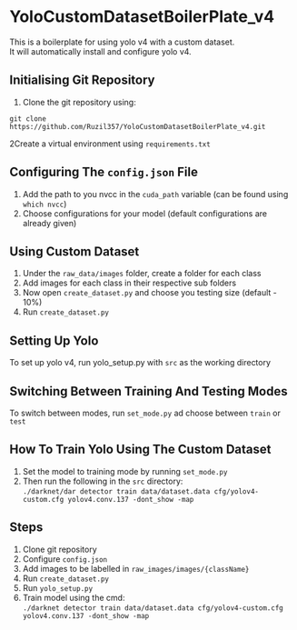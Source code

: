# YoloCustomDatasetBoilerPlate_v4


This is a boilerplate for using yolo v4 with a custom dataset. <br/>
It will automatically install and configure yolo v4.

## Initialising Git Repository  
1) Clone the git repository using:
```
git clone https://github.com/Ruzil357/YoloCustomDatasetBoilerPlate_v4.git
```
2Create a virtual environment using `requirements.txt`
<br/>

## Configuring The `config.json` File
1) Add the path to you nvcc in the `cuda_path` variable (can be found using `which nvcc`)
2) Choose configurations for your model (default configurations are already given)

## Using Custom Dataset
1) Under the `raw_data/images` folder, create a folder for each class
2) Add images for each class in their respective sub folders
3) Now open `create_dataset.py` and choose you testing size (default - 10%)
4) Run `create_dataset.py`

## Setting Up Yolo
To set up yolo v4, run yolo_setup.py with `src` as the working directory<br/>

## Switching Between Training And Testing Modes
To switch between modes, run `set_mode.py` ad choose between `train` or `test` <br/>

## How To Train Yolo Using The Custom Dataset
1) Set the model to training mode by running `set_mode.py`
2) Then run the following in the `src` directory: <br/>
`./darknet/dar detector train data/dataset.data cfg/yolov4-custom.cfg yolov4.conv.137 -dont_show -map`


## Steps
1) Clone git repository
2) Configure `config.json`
3) Add images to be labelled in `raw_images/images/{className}`
4) Run `create_dataset.py`
5) Run `yolo_setup.py`
6) Train model using the cmd:<br/>
`./darknet detector train data/dataset.data cfg/yolov4-custom.cfg yolov4.conv.137 -dont_show -map`